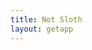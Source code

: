 ```yaml
---
title: Not Sloth
layout: getapp
---
```


<script src="http://code.jquery.com/jquery-latest.min.js" type="text/javascript"></script>

<script>
    $(document).ready(function () {
        if (navigator.userAgent.toLowerCase().indexOf("android") > -1) {
            window.location.href = 'https://play.google.com/store/apps/details?id=dev.yadl.not_sloth';
        }
        if (navigator.userAgent.toLowerCase().indexOf("iphone") > -1) {
            window.location.href = 'itms-apps://itunes.apple.com/app/<appID>';
        }
    });
</script>
